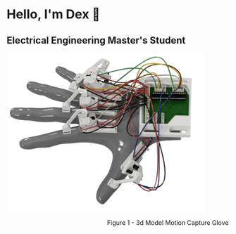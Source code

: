 <p align="right">
  <div aligh="left">
    <h1 align="left">Hello, I'm Dex 🤙</h1>
    <h2 align="left">Electrical Engineering Master's Student</h2>
  </div>
  <img src="https://raw.githubusercontent.com/Dexray200/Dexray200/master/HandRender.png" width="450"/>
</p>
<div align="right">
  Figure 1 - 3d Model Motion Capture Glove
</div>


